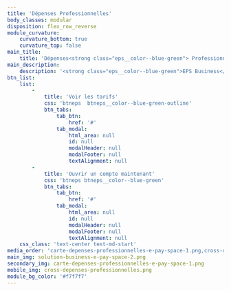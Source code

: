 ```yaml
---
title: 'Dépenses Professionnelles'
body_classes: modular
disposition: flex_row_reverse
module_curvature:
    curvature_bottom: true
    curvature_top: false
main_title:
    title: 'Dépenses<strong class="eps__color--blue-green"> Professionnelles</strong>'
main_description:
    description: '<strong class="eps__color--blue-green">EPS Business</strong> : Solution clé-en-main de cartes pour les entreprises'
btn_list:
    list:
        -
            title: 'Voir les tarifs'
            css: 'btneps  btneps__color--blue-green-outline'
            btn_tabs:
                tab_btn:
                    href: '#'
                tab_modal:
                    html_area: null
                    id: null
                    modalHeader: null
                    modalFooter: null
                    textAlignment: null
        -
            title: 'Ouvrir un compte maintenant'
            css: 'btneps btneps__color--blue-green'
            btn_tabs:
                tab_btn:
                    href: '#'
                tab_modal:
                    html_area: null
                    id: null
                    modalHeader: null
                    modalFooter: null
                    textAlignment: null
    css_class: 'text-center text-md-start'
media_order: 'carte-depenses-professionnelles-e-pay-space-1.png,cross-depenses-professionnelles.png,solution-business-e-pay-space-2.png'
main_img: solution-business-e-pay-space-2.png
secondary_img: carte-depenses-professionnelles-e-pay-space-1.png
mobile_img: cross-depenses-professionnelles.png
module_bg_color: '#f7f7f7'
---
```


